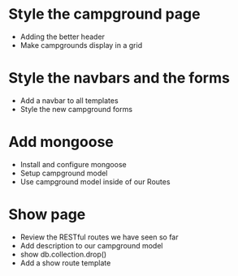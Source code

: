 # Style the campground page
* Adding the better header
* Make campgrounds display in a grid

# Style the navbars and the forms
* Add a navbar to all templates
* Style the new campground forms

# Add mongoose
* Install and configure mongoose
* Setup campground model
* Use campground model inside of our Routes

# Show page
* Review the RESTful routes we have seen so far
* Add description to our campground model
* show db.collection.drop()
* Add a show route template


